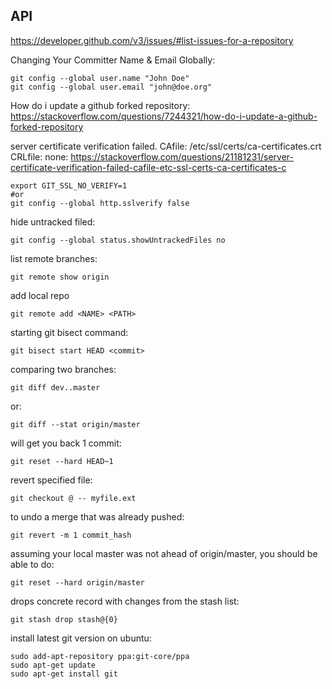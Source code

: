 ## API 
https://developer.github.com/v3/issues/#list-issues-for-a-repository

Changing Your Committer Name & Email Globally:
```
git config --global user.name "John Doe"
git config --global user.email "john@doe.org"
```
How do i update a github forked repository:<br>
https://stackoverflow.com/questions/7244321/how-do-i-update-a-github-forked-repository

server certificate verification failed. CAfile: /etc/ssl/certs/ca-certificates.crt CRLfile: none:
https://stackoverflow.com/questions/21181231/server-certificate-verification-failed-cafile-etc-ssl-certs-ca-certificates-c
```
export GIT_SSL_NO_VERIFY=1
#or
git config --global http.sslverify false
```
hide untracked filed:
```
git config --global status.showUntrackedFiles no
```
list remote branches:
```
git remote show origin
```
add local repo
```
git remote add <NAME> <PATH>
```
starting git bisect command:
```
git bisect start HEAD <commit>
```
comparing two branches:
```
git diff dev..master
```
or:
```
git diff --stat origin/master
```
will get you back 1 commit:
```
git reset --hard HEAD~1
```
revert specified file:
```
git checkout @ -- myfile.ext
```
to undo a merge that was already pushed:
```
git revert -m 1 commit_hash
```
assuming your local master was not ahead of origin/master, you should be able to do:
```
git reset --hard origin/master
```
drops concrete record with changes from the stash list:
```
git stash drop stash@{0}
```
install latest git version on ubuntu:
```
sudo add-apt-repository ppa:git-core/ppa
sudo apt-get update
sudo apt-get install git
```
